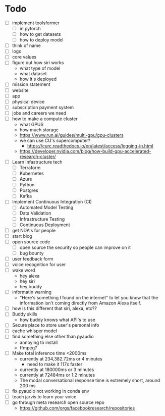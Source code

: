 # Todo

- [ ] implement toolsformer
    - [ ] in pytorch
    - [ ] how to get datasets
    - [ ] how to deploy model
- [ ] think of name
- [ ] logo
- [ ] core values
- [ ] figure out how siri works 
    - what type of model
    - what dataset
    - how it's deployed
- [ ] mission statement
- [ ] website
- [ ] app
- [ ] physical device
- [ ] subscription payment system
- [ ] jobs and careers we need
- [ ] how to make a compute cluster
    - what GPUS
    - how much storage
    - https://www.run.ai/guides/multi-gpu/gpu-clusters
    - we can use CU's supercomputer? 
        - https://curc.readthedocs.io/en/latest/access/logging-in.html
    - https://developer.nvidia.com/blog/how-build-gpu-accelerated-research-cluster/
- [ ] Learn infastructure tech
    - [ ] Terraform 
    - [ ] Kubernetes 
    - [ ] Azure 
    - [ ] Python
    - [ ] Postgres 
    - [ ] Kafka
- [ ] Implement Continuous Integration (CI)
    - [ ] Automated Model Testing
    - [ ] Data Validation
    - [ ] Infrastructure Testing
    - [ ] Continuous Deployment
- [ ] get NDA's for people
- [ ] start blog
- [ ] open source code
    - [ ] open source the security so people can improve on it
    - [ ] bug bounty
- [ ] user feedback form
- [ ] voice recognition for user
- [ ] wake word
    - hey alexa
    - hey siri
    - hey buddy
- [ ] informatin warning
    - "Here's something I found on the internet" to let you know that the information isn't coming directly from Amazon Alexa itself.
- [ ] how is this different that siri, alexa, etc??
- [ ] Buddy skills
    - how buddy knows what API's to use
- [ ] Secure place to store user's personal info
- [ ] cache whisper model
- [ ] find something else other than pyaudio
    - annoying to install
    - ffmpeg?
- [ ] Make total inference time <2000ms
    - currently at 234,382.72ms or 4 minutes
        - need to make it 117x faster
    - currently at 180000ms or 3 minutes
    - currently at 72484ms or 1.2 minutes
    - The modal conversational response time is extremely short, around 200 ms
- [ ] fix pyaudio not working in conda env
- [ ] teach jarvis to learn your voice
- [ ] go through meta research open source repo
    - https://github.com/orgs/facebookresearch/repositories
